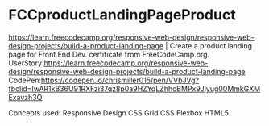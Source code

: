 # FCCproductLandingPageProduct
https://learn.freecodecamp.org/responsive-web-design/responsive-web-design-projects/build-a-product-landing-page | Create a product landing page for Front End Dev. certificate from FreeCodeCamp.org.
UserStory:https://learn.freecodecamp.org/responsive-web-design/responsive-web-design-projects/build-a-product-landing-page
CodePen:https://codepen.io/chrismiller015/pen/VVbJVg?fbclid=IwAR1kB36U91RXFzi37qz8p0a9HZYqLZhhoBMPx9Jiyug00MmkGXMExavzh3Q

Concepts used:
Responsive Design
CSS Grid
CSS Flexbox
HTML5
